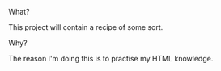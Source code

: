 What?

This project will contain a recipe of some sort.

Why?

The reason I'm doing this is to practise my HTML knowledge.


